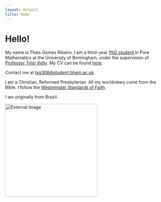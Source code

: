 ```yaml
---
layout: default
title: Home
---
```


# Hello!

My name is Thais Gomes Ribeiro. I am a third-year <a href="https://www.birmingham.ac.uk/staff/profiles/maths/phd-students/gomes-ribeiro-thais">PhD student</a> in Pure Mathematics at the University of Birmingham, under the supervision of <a href="https://sites.google.com/view/tylerkelly/home">Professor Tyler Kelly</a>. My CV can be found <a href="https://drive.google.com/file/d/1wdPRrOpC1WuNck5YwdvwlXUy1Zwwog_N/view?usp=drive_link">here</a>. 

Contact me at <a href="mailto:txg306@student.bham.ac.uk">txg306@student.bham.ac.uk</a>. 

I am a Christian, Reformed Presbyterian. All my worldviews come from the Bible. I follow the <a href="https://thewestminsterstandard.org/the-westminster-standards/">Westminster Standards of Faith</a>. 

I am originally from Brazil. 

<img src="[[https://example.com/image.jpg](https://github.com/tgrib/tgrib.github.io/blob/main/phoot.jpg)](https://github.com/tgrib/tgrib.github.io/blob/main/phoot.jpg)" alt="External Image" width="300">



